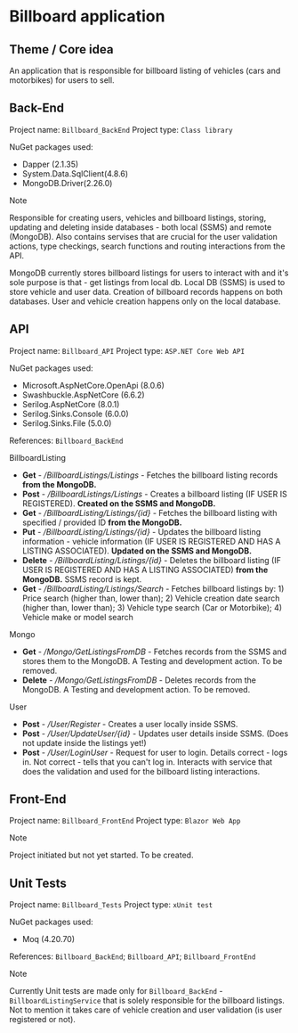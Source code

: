 # Billboard application

## Theme / Core idea
An application that is responsible for billboard listing of vehicles (cars and motorbikes) for users to sell.

## Back-End
Project name: `Billboard_BackEnd`
Project type: `Class library`

NuGet packages used: 
- Dapper (2.1.35)
- System.Data.SqlClient(4.8.6)
- MongoDB.Driver(2.26.0)

> [!NOTE]
> Responsible for creating users, vehicles and billboard listings, storing, updating and deleting inside databases - both local (SSMS) and remote (MongoDB). Also contains servises that are crucial for the user validation actions, type checkings, search functions and routing interactions from the API.
>
> MongoDB currently stores billboard listings for users to interact with and it's sole purpose is that - get listings from local db. Local DB (SSMS) is used to store vehicle and user data. Creation of billboard records happens on both databases. User and vehicle creation happens only on the local database.

## API
Project name: `Billboard_API`
Project type: `ASP.NET Core Web API`

NuGet packages used: 
- Microsoft.AspNetCore.OpenApi (8.0.6)
- Swashbuckle.AspNetCore (6.6.2)
- Serilog.AspNetCore (8.0.1)
- Serilog.Sinks.Console (6.0.0)
- Serilog.Sinks.File (5.0.0)

References: `Billboard_BackEnd`

BillboardListing
- __Get__ - _/BillboardListings/Listings_ - Fetches the billboard listing records **from the MongoDB.**
- __Post__ - _/BillboardListings/Listings_ - Creates a billboard listing (IF USER IS REGISTERED). **Created on the SSMS and MongoDB.**
- __Get__ - _/BillboardListing/Listings/{id}_ - Fetches the billboard listing with specified / provided ID **from the MongoDB.**
- __Put__ - _/BillboardListing/Listings/{id}_ - Updates the billboard listing information - vehicle information (IF USER IS REGISTERED AND HAS A LISTING ASSOCIATED). **Updated on the SSMS and MongoDB.**
- __Delete__ - _/BillboardListing/Listings/{id}_ - Deletes the billboard listing (IF USER IS REGISTERED AND HAS A LISTING ASSOCIATED) **from the MongoDB.** SSMS record is kept. 
- __Get__ - _/BillboardListing/Listings/Search_ - Fetches billboard listings by: 1) Price search (higher than, lower than); 2) Vehicle creation date search (higher than, lower than); 3) Vehicle type search (Car or Motorbike); 4) Vehicle make or model search
  
Mongo
- __Get__ - _/Mongo/GetListingsFromDB_ - Fetches records from the SSMS and stores them to the MongoDB. A Testing and development action. To be removed.
- __Delete__ - _/Mongo/GetListingsFromDB_ - Deletes records from the MongoDB. A Testing and development action. To be removed.

User
- __Post__ - _/User/Register_ - Creates a user locally inside SSMS. 
- __Post__ - _/User/UpdateUser/{id}_ - Updates user details inside SSMS. (Does not update inside the listings yet!)
- __Post__ - _/User/LoginUser_ - Request for user to login. Details correct - logs in. Not correct - tells that you can't log in. Interacts with service that does the validation and used for the billboard listing interactions.

## Front-End
Project name: `Billboard_FrontEnd`
Project type: `Blazor Web App`

> [!NOTE]
> Project initiated but not yet started. To be created.

## Unit Tests
Project name: `Billboard_Tests`
Project type: `xUnit test`

NuGet packages used: 
- Moq (4.20.70)

References: `Billboard_BackEnd`; `Billboard_API`; `Billboard_FrontEnd`

> [!NOTE]
> Currently Unit tests are made only for `Billboard_BackEnd` - `BillboardListingService` that is solely responsible for the billboard listings. Not to mention it takes care of vehicle creation and user validation (is user registered or not).
